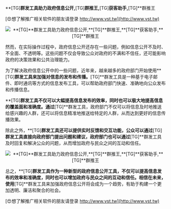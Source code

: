 **[TG]**群发工具助力政府信息公开,**[TG]**群推王,**[TG]**获客助手,**[TG]**群推王

[😍想了解推广相关软件的朋友请登录 http://www.vst.tw](http://www.vst.tw)

 <center><img src="https://vst.tw/MP4/tuiguang/png/1.png" alt="**[TG]**群发工具助力政府信息公开,**[TG]**群推王,**[TG]**获客助手,**[TG]**群推王"></center>

然而，在实际操作过程中，政府信息公开还存在一些问题，例如信息公开不及时、不全面、不透明等。这些问题不仅会导致公众对政府的不满和不信任，还可能影响政府的决策效果和公共治理能力。

为了解决政府信息公开中的一些问题，近年来，越来越多的政府部门开始使用**[TG]**群发工具来加强对信息的发布和传播。**[TG]**群发工具是一种基于电子邮件、即时通讯等方式的信息发布工具，可以帮助政府部门快速、准确地向公众发布和传播信息。

**[TG]**群发工具不仅可以大幅提高信息发布的效率，同时也可以极大地提高信息的覆盖面和准确度。通过**[TG]**群发工具，政府部门不仅可以将信息及时地推送给感兴趣的人群，还可以将信息精准地推送给特定的人群，从而达到更好的信息传播效果。

除此之外，**[TG]**群发工具还可以提供实时反馈和交互功能，公众可以通过**[TG]**群发工具直接向政府部门提出问题和建议，政府部门也可以通过**[TG]**群发工具及时回复和解决公众的问题，从而增加政府与民众之间的互动和信任。

 <center><img src="https://vst.tw/MP4/tuiguang/png/1.png" alt="**[TG]**群发工具助力政府信息公开,**[TG]**群推王,**[TG]**获客助手,**[TG]**群推王"></center>

总之，**[TG]**群发工具作为一种新型的政府信息公开工具，不仅可以提高信息发布的效率和准确度，同时也可以增加政府与民众之间的互动和信任。相信在未来，使用**[TG]**群发工具来加强政府信息公开将会成为一个趋势，有助于构建一个更加透明、廉洁和聚合的社会。

[😍想了解推广相关软件的朋友请登录 http://www.vst.tw](http://www.vst.tw)



